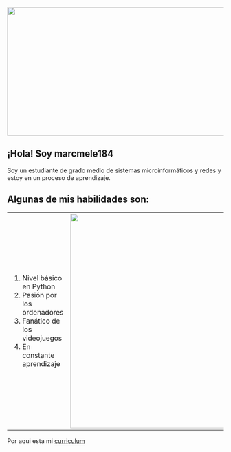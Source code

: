 <img src="https://i.redd.it/n5asj8qa4qcc1.gif" width="1100" height="300">


## ¡Hola! Soy marcmele184

Soy un estudiante de grado medio de sistemas microinformáticos y redes y estoy en un proceso de aprendizaje.

## Algunas de mis habilidades son:

<table>
  <tr>
    <td>
      <ol>
        <li>Nivel básico en Python</li>
        <li>Pasión por los ordenadores</li>
        <li>Fanático de los videojuegos</li>
        <li>En constante aprendizaje</li>
      </ol>
    </td>
    <td>
      <img src="https://media1.giphy.com/media/v1.Y2lkPTc5MGI3NjExY2dkNHNwcGc3cG1kcTdyYjBhZmsydHk2anNnZnp0a2FxMDd5eDNhYiZlcD12MV9pbnRlcm5hbF9naWZfYnlfaWQmY3Q9Zw/fmMdxlVwsCmTtA4V6a/giphy.gif" width="500">
    </td>
  </tr>
</table>



Por aqui esta mi [curriculum](https://www.canva.com/design/DAGQnhis9lo/_pF38JmrcvPhemD-LjN8mw/edit?utm_content=DAGQnhis9lo&utm_campaign=designshare&utm_medium=link2&utm_source=sharebutton) 


